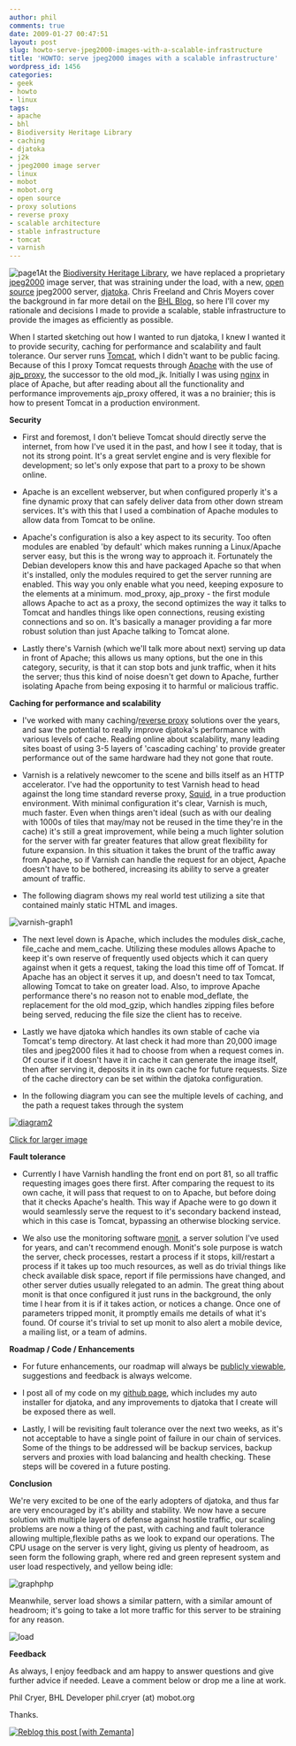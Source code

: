 ```yaml
---
author: phil
comments: true
date: 2009-01-27 00:47:51
layout: post
slug: howto-serve-jpeg2000-images-with-a-scalable-infrastructure
title: 'HOWTO: serve jpeg2000 images with a scalable infrastructure'
wordpress_id: 1456
categories:
- geek
- howto
- linux
tags:
- apache
- bhl
- Biodiversity Heritage Library
- caching
- djatoka
- j2k
- jpeg2000 image server
- linux
- mobot
- mobot.org
- open source
- proxy solutions
- reverse proxy
- scalable architecture
- stable infrastructure
- tomcat
- varnish
---
```


![page1](http://www.fak3r.com/wp-content/uploads/2009/01/page1.jpg)At the [Biodiversity Heritage Library](http://biodiversitylibrary.org), we have replaced a proprietary [jpeg2000](http://en.wikipedia.org/wiki/JPEG_2000) image server, that was straining under the load, with a new, [open source](http://en.wikipedia.org/wiki/Open_source) jpeg2000 server, [djatoka](http://african.lanl.gov/aDORe/projects/djatoka).  Chris Freeland and Chris Moyers cover the background in far more detail on the [BHL Blog](http://biodiversitylibrary.blogspot.com/2009/01/now-serving-all-page-images-via-djatoka.html), so here I'll cover my rationale and decisions I made to provide a scalable, stable infrastructure to provide the images as efficiently as possible.




When I started sketching out how I wanted to run djatoka, I knew I wanted it to provide security, caching for performance and scalability and fault tolerance.  Our server runs [Tomcat](http://tomcat.apache.org/), which I didn't want to be public facing.  Because of this I proxy Tomcat requests through [Apache](http://httpd.apache.org/) with the use of [ajp_proxy](http://tomcat.apache.org/connectors-doc-archive/jk2/common/AJPv13.html), the successor to the old mod_jk.  Initially I was using [nginx](http://nginx.org) in place of Apache, but after reading about all the functionality and performance improvements ajp_proxy offered, it was a no brainier; this is how to present Tomcat in a production environment.



<!-- more -->


**Security**






	
  * First and foremost, I don't believe Tomcat should directly serve the internet, from how I've used it in the past, and how I see it today, that is not its strong point.  It's a great servlet engine and is very flexible for development; so let's only expose that part to a proxy to be shown online.

	
  * Apache is an excellent webserver, but when configured properly it's a fine dynamic proxy that can safely deliver data from other down stream services.  It's with this that I used a combination of Apache modules to allow data from Tomcat to be online.

	
  * Apache's configuration is also a key aspect to its security.  Too often modules are enabled 'by default' which makes running a Linux/Apache server easy, but this is the wrong way to approach it.  Fortunately the Debian developers know this and have packaged Apache so that when it's installed, only the modules required to get the server running are enabled.  This way you only enable what you need, keeping exposure to the elements at a minimum.  mod_proxy, ajp_proxy - the first module allows Apache to act as a proxy, the second optimizes the way it talks to Tomcat and handles things like open connections, reusing existing connections and so on.  It's basically a manager providing a far more robust solution than just Apache talking to Tomcat alone.

	
  * Lastly there's Varnish (which we'll talk more about next) serving up data in front of Apache; this allows us many options, but the one in this category, security, is that it can stop bots and junk traffic, when it hits the server; thus this kind of noise doesn't get down to Apache, further isolating Apache from being exposing it to harmful or malicious traffic.




**Caching for performance and scalability**






	
  * I've worked with many caching/[reverse proxy](http://en.wikipedia.org/wiki/Reverse_proxy) solutions over the years, and saw the potential to really improve djatoka's performance with various levels of cache.  Reading online about scalability, many leading sites boast of using 3-5 layers of 'cascading caching' to provide greater performance out of the same hardware had they not gone that route.

	
  * Varnish is a relatively newcomer to the scene and bills itself as an HTTP accelerator.  I've had the opportunity to test Varnish head to head against the long time standard reverse proxy, [Squid](http://www.squid-cache.org/), in a true production environment.  With minimal configuration it's clear, Varnish is much, much faster.  Even when things aren't ideal (such as with our dealing with 1000s of tiles that may/may not be reused in the time they're in the cache) it's still a great improvement, while being a much lighter solution for the server with far greater features that allow great flexibility for future expansion.  In this situation it takes the brunt of the traffic away from Apache, so if Varnish can handle the request for an object, Apache doesn't have to be bothered, increasing its ability to serve a greater amount of traffic.

	
  * The following diagram shows my real world test utilizing a site that contained mainly static HTML and images.




![varnish-graph1](http://www.fak3r.com/wp-content/uploads/2009/01/varnish-graph1.gif)






	
  * The next level down is Apache, which includes the modules disk_cache, file_cache and mem_cache.  Utilizing these modules allows Apache to keep it's own reserve of frequently used objects which it can query against when it gets a request, taking the load this time off of Tomcat.  If Apache has an object it serves it up, and doesn't need to tax Tomcat, allowing Tomcat to take on greater load.  Also, to improve Apache performance there's no reason not to enable mod_deflate, the replacement for the old mod_gzip, which handles zipping files before being served, reducing the file size the client has to receive.

	
  * Lastly we have djatoka which handles its own stable of cache via Tomcat's temp directory.  At last check it had more than 20,000 image tiles and jpeg2000 files it had to choose from when a request comes in.  Of course if it doesn't have it in cache it can generate the image itself, then after serving it, deposits it in its own cache for future requests.  Size of the cache directory can be set within the djatoka configuration.

	
  * In the following diagram you can see the multiple levels of caching, and the path a request takes through the system




[![diagram2](http://www.fak3r.com/wp-content/uploads/2009/01/diagram2-1024x617.png)](http://www.gliffy.com/publish/1587073/)




[Click for larger image](http://www.gliffy.com/publish/1587073/)




**Fault tolerance**






	
  * Currently I have Varnish handling the front end on port 81, so all traffic requesting images goes there first.  After comparing the request to its own cache, it will pass that request to on to Apache, but before doing that it checks Apache's health.  This way if Apache were to go down it would seamlessly serve the request to it's secondary backend instead, which in this case is Tomcat, bypassing an otherwise blocking service.

	
  * We also use the monitoring software [monit](http://mmonit.com/monit/), a server solution I've used for years, and can't recommend enough.  Monit's sole purpose is watch the server, check processes, restart a process if it stops, kill/restart a process if it takes up too much resources, as well as do trivial things like check available disk space, report if file permissions have changed, and other server duties usually relegated to an admin.  The great thing about monit is that once configured it just runs in the background, the only time I hear from it is if it takes action, or notices a change.  Once one of parameters tripped monit, it promptly emails me details of what it's found.  Of course it's trivial to set up monit to also alert a mobile device, a mailing list, or a team of admins.




**Roadmap / Code / Enhancements**






	
  * For future enhancements, our roadmap will always be [publicly viewable](http://www.mobot.org/gemini/Issues.aspx?pi=8&m=1), suggestions and feedback is always welcome.

	
  * I post all of my code on my [github page](http://github.com/philcryer), which includes my auto installer for djatoka, and any improvements to djatoka that I create will be exposed there as well.

	
  * Lastly, I will be revisiting fault tolerance over the next two weeks, as it's not acceptable to have a single point of failure in our chain of services.  Some of the things to be addressed will be backup services, backup servers and proxies with load balancing and health checking.  These steps will be covered in a future posting.




**Conclusion**





We're very excited to be one of the early adopters of djatoka, and thus far are very encouraged by it's ability and stability.  We now have a secure solution with multiple layers of defense against hostile traffic, our scaling problems are now a thing of the past, with caching and fault tolerance allowing multiple,flexible paths as we look to expand our operations.  The CPU usage on the server is very light, giving us plenty of headroom, as seen form the following graph, where red and green represent system and user load respectively, and yellow being idle:


![graphphp](http://www.fak3r.com/wp-content/uploads/2009/01/graphphp.png)





Meanwhile, server load shows a similar pattern, with a similar amount of headroom; it's going to take a lot more traffic for this server to be straining for any reason.


![load](http://www.fak3r.com/wp-content/uploads/2009/01/load.png)




**Feedback**








As always, I enjoy feedback and am happy to answer questions and give further advice if needed.  Leave a comment below or drop me a line at work.



Phil Cryer, BHL Developer
phil.cryer (at) mobot.org

Thanks.


[![Reblog this post [with Zemanta]](http://img.zemanta.com/reblog_e.png?x-id=3f9a0b86-2e12-402a-8fe3-f6ba9ea2e16c)](http://reblog.zemanta.com/zemified/3f9a0b86-2e12-402a-8fe3-f6ba9ea2e16c/)

